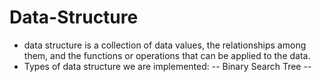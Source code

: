 # Data-Structure
 
- data structure is a collection of data values, the relationships among them, and the functions or operations that can be applied to the data.
- Types of data structure we are implemented:
-- Binary Search Tree
-- 
